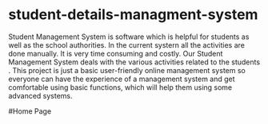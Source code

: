 # student-details-managment-system
Student Management System is software which is helpful for students as well as the school authorities. In the current systern all the activities are done manually. It is very time consuming and costly. Our Student Management System deals with the various activities related to the students .
This project is just a basic user-friendly online management system so everyone can have the experience of a management system and get comfortable using basic functions, which will help them using some advanced systems.

#Home Page
